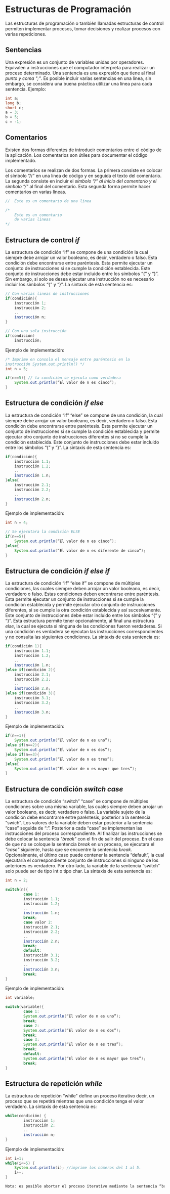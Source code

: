 # Estructuras de Programación

Las estructuras de programación o también llamadas estructuras de control permiten implementar procesos, tomar decisiones y realizar procesos con varias repeticiones.

## Sentencias

Una expresión es un conjunto de variables unidas por operadores. Equivalen a instrucciones que el computador interpreta para realizar un proceso determinado. Una sentencia es una expresión que tiene al final _punto y coma ";"_. Es posible incluir varias sentencias en una línea, sin embargo, se considera una buena práctica utilizar una línea para cada sentencia. Ejemplo:

```java
int a;
long b;
short c;
a = 3;
b = 5;
c = -1;
```

## Comentarios

Existen dos formas diferentes de introducir comentarios entre el código de la aplicación. Los comentarios son útiles para documentar el código implementado.

Los comentarios se realizan de dos formas. La primera consiste en colocar el símbolo “//” en una línea de código y en seguida el texto del comentario. La segunda consiste en incluir el _símbolo “/*” al inicio del comentario y el símbolo “*/"_ al final del comentario. Esta segunda forma permite hacer comentarios en varias líneas. 

```java
//  Este es un comentario de una linea 

/*
    Este es un comentario
    de varias lineas 
*/
```

## Estructura de control _if_

La estructura de condición “if” se compone de una condición la cual siempre debe arrojar un valor booleano, es decir, verdadero o falso. Esta condición debe encontrarse entre paréntesis. Esta permite ejecutar un conjunto de instrucciones si se cumple la condición establecida. Este conjunto de instrucciones debe estar incluido entre los símbolos “{” y “}”. Sin embargo, si solo se desea ejecutar una instrucción no es necesario incluir los símbolos “{” y “}”. La sintaxis de esta sentencia es:

```java
// Con varias lineas de instrucciones 
if(condición){
    instrucción 1;
    instrucción 2;
    ..
    instrucción n;
}

// Con una sola instrucción
if(condición)
    instrucción;
```

Ejemplo de implementación:

```java
/* Imprime en consola el mensaje entre paréntesis en la
instrucción System.out.println() */
int n = 5;

if(n==5){ // la condición se ejecuta como verdadera
    System.out.println(“El valor de n es cinco”);
}
```

## Estructura de condición _if else_

La estructura de condición “if” “else” se compone de una condición, la cual siempre debe arrojar un valor booleano, es decir, verdadero o falso. Esta condición debe encontrarse entre paréntesis. Esta permite ejecutar un conjunto de instrucciones si se cumple la condición establecida y permite ejecutar otro conjunto de instrucciones diferentes si no se cumple la condición establecida. Este conjunto de instrucciones debe estar incluido entre los símbolos “{” y “}”. La sintaxis de esta sentencia es:

```java
if(condición){
    instrucción 1.1;
    instrucción 1.2;
    ..
    instrucción 1.n;
}else{
    instrucción 2.1;
    instrucción 2.2;
    ..
    instrucción 2.n;
}
```

Ejemplo de implementación:

```java
int n = 4;

// Se ejecutara la condición ELSE
if(n==5){
    System.out.println(“El valor de n es cinco”);
}else{
    System.out.println(“El valor de n es diferente de cinco”);
}
```

## Estructura de condición _if else if_

La estructura de condición “if” “else if” se compone de múltiples condiciones, las cuales siempre deben arrojar un valor booleano, es decir, verdadero o falso. Estas condiciones deben encontrarse entre paréntesis. Esta permite ejecutar un conjunto de instrucciones si se cumple la condición establecida y permite ejecutar otro conjunto de instrucciones diferentes, si se cumple la otra condición establecida y así sucesivamente. Este conjunto de instrucciones debe estar incluido entre los símbolos “{” y “}”. Esta estructura permite tener opcionalmente, al final una estructura _else_, la cual se ejecuta si ninguna de las condiciones fueron verdaderas. Si una condición es verdadera se ejecutan las instrucciones correspondientes y no consulta las siguientes condiciones. La sintaxis de esta sentencia es:

```java 
if(condición 1){
    instrucción 1.1;
    instrucción 1.2;
    ..
    instrucción 1.n;
}else if(condición 2){
    instrucción 2.1;
    instrucción 2.2;
    ..
    instrucción 2.n;
}else if(condición 3){
    instrucción 3.1;
    instrucción 3.2;
    ..
    instrucción 3.n;
}
```

Ejemplo de implementación:

```java
if(n==1){
    System.out.println(“El valor de n es uno”);
}else if(n==2){
    System.out.println(“El valor de n es dos”);
}else if(n==3){
    System.out.println(“El valor de n es tres”);
}else{
    System.out.println(“El valor de n es mayor que tres”);
}
```

## Estructura de condición _switch case_

La estructura de condición “switch” “case” se compone de múltiples condiciones sobre una misma variable, las cuales siempre deben arrojar un valor booleano, es decir, verdadero o falso. La variable sujeto de la condición debe encontrarse entre paréntesis, posterior a la sentencia “swich”. Los valores de la variable deben estar posterior a la sentencia “case” seguida de “:”. Posterior a cada “case” se implementan las instrucciones del proceso correspondiente. Al finalizar las instrucciones se debe colocar la sentencia _"break"_ con el fin de salir del proceso. En el caso de que no se coloque la sentencia _break_ en un proceso, se ejecutara el _"case"_ siguiente, hasta que se encuentre la sentencia _break_. 
Opcionalmente, el último caso puede contener la sentencia “default”, la cual ejecutaría el correspondiente conjunto de instrucciones si ninguno de los anteriores es verdadero. Por otro lado, la variable de la sentencia “switch” solo puede ser de tipo int o tipo char. La sintaxis de esta sentencia es:

```java
int n = 2;

switch(n){
        case 1:
        instrucción 1.1;
        instrucción 1.2;
        ..
        instrucción 1.n;
        break;
        case valor 2:
        instrucción 2.1;
        instrucción 2.2;
        ..
        instrucción 2.n;
        break;
        default:
        instrucción 3.1;
        instrucción 3.2;
        ..
        instrucción 3.n;
        break;
}
```

Ejemplo de implementación:

```java
int variable; 

switch(variable){
        case 1:
        System.out.println(“El valor de n es uno”);
        break;
        case 2:
        System.out.println(“El valor de n es dos”);
        break;
        case 3:
        System.out.println(“El valor de n es tres”);
        break;
        default:
        System.out.println(“El valor de n es mayor que tres”);
        break;
}
```

## Estructura de repetición _while_

La estructura de repetición “while" define un proceso iterativo decir, un proceso que se repetirá mientras que una condición tenga el valor verdadero. La sintaxis de esta sentencia es:

```java
while(condición) {
        instrucción 1;
        instrucción 2;
        ..
        instrucción n;
}
```

Ejemplo de implementación:

```java
int i=1;
while(i<=5) {
    System.out.println(i); //imprime los números del 1 al 5.
    i++;
}

Nota: es posible abortar el proceso iterativo mediante la sentencia “break”;
```